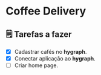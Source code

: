 # Coffee Delivery

## 🗒️ Tarefas a fazer

- [x] Cadastrar cafés no **hygraph**.
- [x] Conectar aplicação ao **hygraph**.
- [ ] Criar home page.
